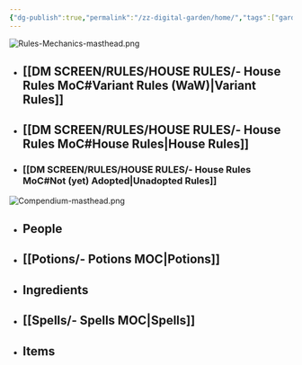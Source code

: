 ```yaml
---
{"dg-publish":true,"permalink":"/zz-digital-garden/home/","tags":["gardenEntry"]}
---
```


![Rules-Mechanics-masthead.png](/img/user/zz%20DIGITAL%20GARDEN/Images%20&%20Banners/Rules-Mechanics-masthead.png)

- ## [[DM SCREEN/RULES/HOUSE RULES/- House Rules MoC#Variant Rules (WaW)\|Variant Rules]]
- ## [[DM SCREEN/RULES/HOUSE RULES/- House Rules MoC#House Rules\|House Rules]]
- ### [[DM SCREEN/RULES/HOUSE RULES/- House Rules MoC#Not (yet) Adopted\|Unadopted Rules]]

![Compendium-masthead.png](/img/user/zz%20DIGITAL%20GARDEN/Images%20&%20Banners/Compendium-masthead.png)
- ## People
- ## [[Potions/- Potions MOC\|Potions]]
- ## Ingredients
- ## [[Spells/- Spells MOC\|Spells]]
- ## Items
